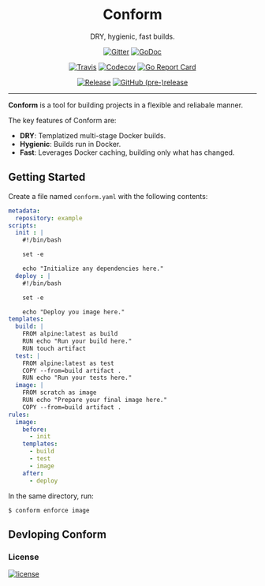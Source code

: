 <p align="center">
  <h1 align="center">Conform</h1>
  <p align="center">DRY, hygienic, fast builds.</p>
  <p align="center">
    <a href="https://gitter.im/autonomy/conform"><img alt="Gitter" src="https://img.shields.io/gitter/room/autonomy/conform.svg?style=flat-square"></a>
    <a href="https://godoc.org/github.com/autonomy/conform"><img alt="GoDoc" src="http://img.shields.io/badge/godoc-reference-blue.svg?style=flat-square"></a>
  </p>
  <p align="center">
    <a href="https://travis-ci.org/autonomy/conform"><img alt="Travis" src="https://img.shields.io/travis/autonomy/conform.svg?style=flat-square"></a>
    <a href="https://codecov.io/gh/autonomy/conform"><img alt="Codecov" src="https://img.shields.io/codecov/c/github/autonomy/conform.svg?style=flat-square"></a>
    <a href="https://goreportcard.com/report/github.com/autonomy/conform"><img alt="Go Report Card" src="https://goreportcard.com/badge/github.com/autonomy/conform?style=flat-square"></a>
  </p>
  <p align="center">
    <a href="https://github.com/autonomy/conform/releases/latest"><img alt="Release" src="https://img.shields.io/github/release/autonomy/conform.svg?style=flat-square"></a>
    <a href="https://github.com/autonomy/conform/releases/latest"><img alt="GitHub (pre-)release" src="https://img.shields.io/github/release/autonomy/conform/all.svg?style=flat-square"></a>
  </p>
</p>

---

**Conform** is a tool for building projects in a flexible and reliabale manner.

The key features of Conform are:
-   **DRY**: Templatized multi-stage Docker builds.
-   **Hygienic**: Builds run in Docker.
-   **Fast**: Leverages Docker caching, building only what has changed.

Getting Started
---------------
Create a file named `conform.yaml` with the following contents:
```yaml
metadata:
  repository: example
scripts:
  init : |
    #!/bin/bash

    set -e

    echo "Initialize any dependencies here."
  deploy : |
    #!/bin/bash

    set -e

    echo "Deploy you image here."
templates:
  build: |
    FROM alpine:latest as build
    RUN echo "Run your build here."
    RUN touch artifact
  test: |
    FROM alpine:latest as test
    COPY --from=build artifact .
    RUN echo "Run your tests here."
  image: |
    FROM scratch as image
    RUN echo "Prepare your final image here."
    COPY --from=build artifact .
rules:
  image:
    before:
      - init
    templates:
      - build
      - test
      - image
    after:
      - deploy
```

In the same directory, run:
```
$ conform enforce image
```

Devloping Conform
----------------

### License
[![license](https://img.shields.io/github/license/autonomy/conform.svg?style=flat-square)](https://github.com/autonomy/conform/blob/master/LICENSE)
